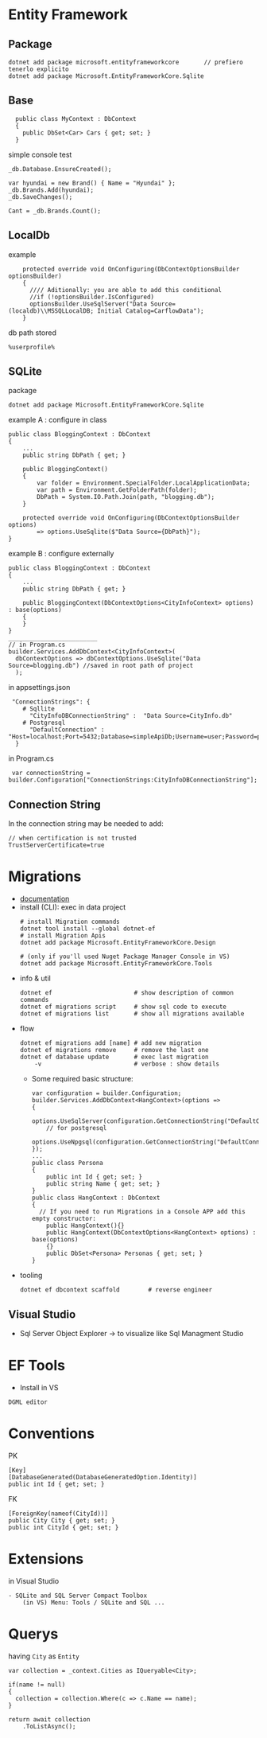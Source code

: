 # Entity Framework

## Package 
```
dotnet add package microsoft.entityframeworkcore       // prefiero tenerlo explicito
dotnet add package Microsoft.EntityFrameworkCore.Sqlite
```
## Base
```
  public class MyContext : DbContext
  {
    public DbSet<Car> Cars { get; set; }
  }
```

simple console test 
```
_db.Database.EnsureCreated();

var hyundai = new Brand() { Name = "Hyundai" };
_db.Brands.Add(hyundai);
_db.SaveChanges();

Cant = _db.Brands.Count();
```
## LocalDb
example
```
    protected override void OnConfiguring(DbContextOptionsBuilder optionsBuilder)
    {
      //// Aditionally: you are able to add this conditional
      //if (!optionsBuilder.IsConfigured)
      optionsBuilder.UseSqlServer("Data Source=(localdb)\\MSSQLLocalDB; Initial Catalog=CarflowData");
    }
```
db path stored
```
%userprofile%
```

## SQLite
package
```
dotnet add package Microsoft.EntityFrameworkCore.Sqlite
```
example A : configure in class
```
public class BloggingContext : DbContext
{
    ...
    public string DbPath { get; }

    public BloggingContext()
    {
        var folder = Environment.SpecialFolder.LocalApplicationData;
        var path = Environment.GetFolderPath(folder);
        DbPath = System.IO.Path.Join(path, "blogging.db");
    }

    protected override void OnConfiguring(DbContextOptionsBuilder options)
        => options.UseSqlite($"Data Source={DbPath}");
}
```
example B : configure externally
```
public class BloggingContext : DbContext
{
    ...
    public string DbPath { get; }

    public BloggingContext(DbContextOptions<CityInfoContext> options) : base(options)
    {
    }
}
_________________________
// in Program.cs
builder.Services.AddDbContext<CityInfoContext>(
  dbContextOptions => dbContextOptions.UseSqlite("Data Source=blogging.db") //saved in root path of project
  );
```

in appsettings.json
```
 "ConnectionStrings": {
    # Sqllite
      "CityInfoDBConnectionString" :  "Data Source=CityInfo.db"
    # Postgresql
      "DefaultConnection" :  "Host=localhost;Port=5432;Database=simpleApiDb;Username=user;Password=passs;"
  } 
```
in Program.cs
```
 var connectionString = builder.Configuration["ConnectionStrings:CityInfoDBConnectionString"];
````

## Connection String
In the connection string may be needed to add:
```
// when certification is not trusted
TrustServerCertificate=true
```

# Migrations
- [documentation](https://docs.microsoft.com/en-us/ef/core/get-started/overview/first-app?tabs=netcore-cli#create-the-database)
- install (CLI): exec in data project
    ```
    # install Migration commands
    dotnet tool install --global dotnet-ef
    # install Migration Apis
    dotnet add package Microsoft.EntityFrameworkCore.Design

    # (only if you'll used Nuget Package Manager Console in VS)
    dotnet add package Microsoft.EntityFrameworkCore.Tools

    ```
- info & util
    ```
    dotnet ef                       # show description of common commands
    dotnet ef migrations script     # show sql code to execute
    dotnet ef migrations list       # show all migrations available

    ```
- flow
    ```
    dotnet ef migrations add [name] # add new migration  
    dotnet ef migrations remove     # remove the last one
    dotnet ef database update       # exec last migration
        -v                          # verbose : show details
    ```
    - Some required basic structure:
      ```
      var configuration = builder.Configuration;
      builder.Services.AddDbContext<HangContext>(options =>
      {
          options.UseSqlServer(configuration.GetConnectionString("DefaultConnection"));
          // for postgresql
          options.UseNpgsql(configuration.GetConnectionString("DefaultConnection"));
      });
      ...
      public class Persona
      {
          public int Id { get; set; }
          public string Name { get; set; }
      }
      public class HangContext : DbContext
      {
        // If you need to run Migrations in a Console APP add this empty constructor:
          public HangContext(){}
          public HangContext(DbContextOptions<HangContext> options) : base(options)
          {}
          public DbSet<Persona> Personas { get; set; }
      }
      ```
- tooling
    ```
    dotnet ef dbcontext scaffold        # reverse engineer
    ```
## Visual Studio
- Sql Server Object Explorer -> to visualize like Sql Managment Studio


# EF Tools
- Install in VS
```
DGML editor
```

# Conventions
PK
```
[Key]
[DatabaseGenerated(DatabaseGeneratedOption.Identity)]
public int Id { get; set; }
```
FK
```
[ForeignKey(nameof(CityId))]
public City City { get; set; }
public int CityId { get; set; }
```


# Extensions
in Visual Studio
```
- SQLite and SQL Server Compact Toolbox
    (in VS) Menu: Tools / SQLite and SQL ...
```

# Querys
having `City` as `Entity`
```
var collection = _context.Cities as IQueryable<City>;

if(name != null)
{
  collection = collection.Where(c => c.Name == name);
}

return await collection
    .ToListAsync();
```